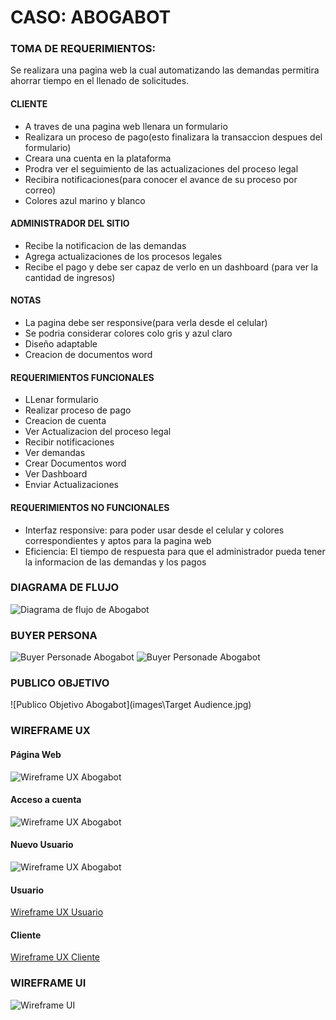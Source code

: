# CASO: ABOGABOT
### TOMA DE REQUERIMIENTOS:

Se realizara una pagina web la cual automatizando las demandas permitira ahorrar tiempo en el llenado de solicitudes.
#### CLIENTE
   * A traves de una pagina web llenara un formulario
   * Realizara un proceso de pago(esto finalizara la transaccion despues del formulario)
   * Creara una cuenta en la plataforma
   * Prodra ver el seguimiento de las actualizaciones del proceso legal
   * Recibira notificaciones(para conocer el avance de su proceso por correo)
   * Colores azul marino y blanco

#### ADMINISTRADOR DEL SITIO
* Recibe la notificacion de las demandas
* Agrega actualizaciones de los procesos legales
* Recibe el pago y debe ser capaz de verlo en un dashboard (para ver la cantidad de ingresos)

#### NOTAS
*  La pagina debe ser responsive(para verla desde el celular)
*  Se podria considerar colores colo gris y azul claro
*  Diseño adaptable
*  Creacion de documentos word

#### REQUERIMIENTOS FUNCIONALES
- LLenar formulario
- Realizar proceso de pago
- Creacion de cuenta
- Ver Actualizacion del proceso legal
- Recibir notificaciones
- Ver demandas
- Crear Documentos word
- Ver Dashboard
- Enviar Actualizaciones

#### REQUERIMIENTOS NO FUNCIONALES
- Interfaz responsive: para poder usar desde el celular y colores correspondientes y aptos para la pagina web
- Eficiencia: El tiempo de respuesta para que el administrador pueda tener la informacion de las demandas y los pagos

### DIAGRAMA DE FLUJO
![Diagrama de flujo de Abogabot](images\diagFlujo.png)

### BUYER PERSONA
![Buyer Personade Abogabot](images\Buyer_Persona1.png)
![Buyer Personade Abogabot](images\Buyer_Persona2.png)
### PUBLICO OBJETIVO
![Publico Objetivo Abogabot](images\Target Audience.jpg)

### WIREFRAME UX
#### Página Web
![Wireframe UX Abogabot](images\Abogabot_UX\PWEB.png)
####  Acceso a cuenta
![Wireframe UX Abogabot](images\Abogabot_UX\Cuenta.png)
#### Nuevo Usuario
![Wireframe UX Abogabot](images\Abogabot_UX\NuevoUsu.png)
####  Usuario
[Wireframe UX Usuario](UX_usu.md)
####  Cliente
[Wireframe UX Cliente](UX_Cliente.md)
### WIREFRAME UI
![Wireframe UI](images\Abogabot_UI.png)


